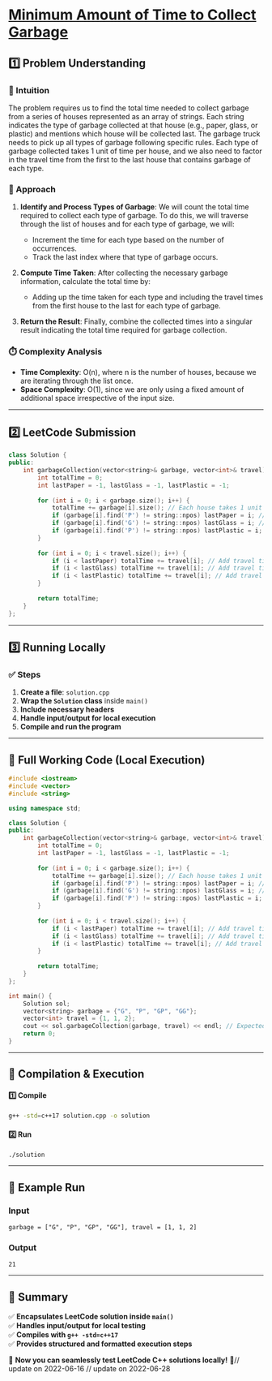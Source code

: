 # **[Minimum Amount of Time to Collect Garbage](https://leetcode.com/problems/minimum-amount-of-time-to-collect-garbage/description/)**  

## **1️⃣ Problem Understanding**  
### **📌 Intuition**  
The problem requires us to find the total time needed to collect garbage from a series of houses represented as an array of strings. Each string indicates the type of garbage collected at that house (e.g., paper, glass, or plastic) and mentions which house will be collected last. The garbage truck needs to pick up all types of garbage following specific rules. Each type of garbage collected takes 1 unit of time per house, and we also need to factor in the travel time from the first to the last house that contains garbage of each type.

### **🚀 Approach**  
1. **Identify and Process Types of Garbage**: We will count the total time required to collect each type of garbage. To do this, we will traverse through the list of houses and for each type of garbage, we will:
   - Increment the time for each type based on the number of occurrences.
   - Track the last index where that type of garbage occurs.
   
2. **Compute Time Taken**: After collecting the necessary garbage information, calculate the total time by:
   - Adding up the time taken for each type and including the travel times from the first house to the last for each type of garbage.

3. **Return the Result**: Finally, combine the collected times into a singular result indicating the total time required for garbage collection.

### **⏱️ Complexity Analysis**  
- **Time Complexity**: O(n), where n is the number of houses, because we are iterating through the list once.
- **Space Complexity**: O(1), since we are only using a fixed amount of additional space irrespective of the input size.  

---  

## **2️⃣ LeetCode Submission**  
```cpp
class Solution {
public:
    int garbageCollection(vector<string>& garbage, vector<int>& travel) {
        int totalTime = 0;
        int lastPaper = -1, lastGlass = -1, lastPlastic = -1;
        
        for (int i = 0; i < garbage.size(); i++) {
            totalTime += garbage[i].size(); // Each house takes 1 unit of time per garbage piece
            if (garbage[i].find('P') != string::npos) lastPaper = i; // Find last paper
            if (garbage[i].find('G') != string::npos) lastGlass = i; // Find last glass
            if (garbage[i].find('P') != string::npos) lastPlastic = i; // Find last plastic
        }
        
        for (int i = 0; i < travel.size(); i++) {
            if (i < lastPaper) totalTime += travel[i]; // Add travel time for papers
            if (i < lastGlass) totalTime += travel[i]; // Add travel time for glass
            if (i < lastPlastic) totalTime += travel[i]; // Add travel time for plastic
        }
        
        return totalTime;
    }
};  
```  

---  

## **3️⃣ Running Locally**  
### **✅ Steps**  
1. **Create a file**: `solution.cpp`  
2. **Wrap the `Solution` class** inside `main()`  
3. **Include necessary headers**  
4. **Handle input/output for local execution**  
5. **Compile and run the program**  

---  

## **📝 Full Working Code (Local Execution)**  
```cpp
#include <iostream>
#include <vector>
#include <string>

using namespace std;

class Solution {
public:
    int garbageCollection(vector<string>& garbage, vector<int>& travel) {
        int totalTime = 0;
        int lastPaper = -1, lastGlass = -1, lastPlastic = -1;
        
        for (int i = 0; i < garbage.size(); i++) {
            totalTime += garbage[i].size(); // Each house takes 1 unit of time per garbage piece
            if (garbage[i].find('P') != string::npos) lastPaper = i; // Find last paper
            if (garbage[i].find('G') != string::npos) lastGlass = i; // Find last glass
            if (garbage[i].find('P') != string::npos) lastPlastic = i; // Find last plastic
        }
        
        for (int i = 0; i < travel.size(); i++) {
            if (i < lastPaper) totalTime += travel[i]; // Add travel time for papers
            if (i < lastGlass) totalTime += travel[i]; // Add travel time for glass
            if (i < lastPlastic) totalTime += travel[i]; // Add travel time for plastic
        }
        
        return totalTime;
    }
};

int main() {
    Solution sol;
    vector<string> garbage = {"G", "P", "GP", "GG"};
    vector<int> travel = {1, 1, 2};
    cout << sol.garbageCollection(garbage, travel) << endl; // Expected output: 21
    return 0;
}
```  

---  

## **🔧 Compilation & Execution**  
#### **1️⃣ Compile**  
```bash
g++ -std=c++17 solution.cpp -o solution
```  

#### **2️⃣ Run**  
```bash
./solution
```  

---  

## **🎯 Example Run**  
### **Input**  
```
garbage = ["G", "P", "GP", "GG"], travel = [1, 1, 2]
```  
### **Output**  
```
21
```  

---  

## **📌 Summary**  
✅ **Encapsulates LeetCode solution inside `main()`**  
✅ **Handles input/output for local testing**  
✅ **Compiles with `g++ -std=c++17`**  
✅ **Provides structured and formatted execution steps**  

🚀 **Now you can seamlessly test LeetCode C++ solutions locally!** 🚀// update on 2022-06-16
// update on 2022-06-28
